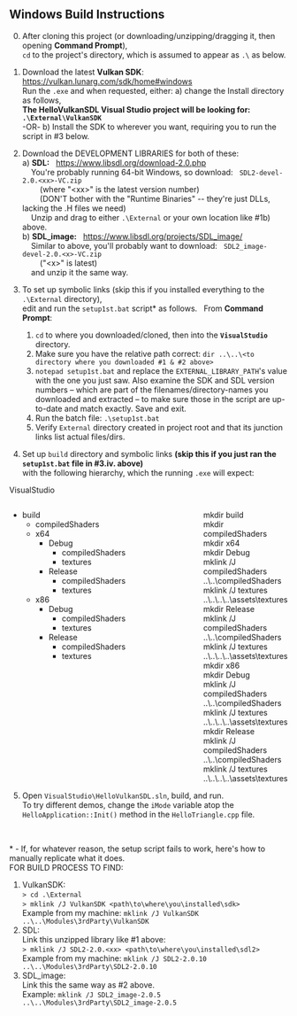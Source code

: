 ## Windows Build Instructions

0. After cloning this project (or downloading/unzipping/dragging it, then opening **Command Prompt**),\
   `cd` to the project's directory, which is assumed to appear as `.\` as below.

1. Download the latest **Vulkan SDK**: &nbsp; https://vulkan.lunarg.com/sdk/home#windows \
   Run the `.exe` and when requested, either: a) change the Install directory as follows,\
   **The HelloVulkanSDL Visual Studio project will be looking for: &nbsp; `.\External\VulkanSDK`**\
   -OR- b) Install the SDK to wherever you want, requiring you to run the script in #3 below.
2. Download the DEVELOPMENT LIBRARIES for both of these:\
  a) **SDL:** &nbsp; https://www.libsdl.org/download-2.0.php \
	 &nbsp; &nbsp; You're probably running 64-bit Windows, so download: &nbsp; `SDL2-devel-2.0.<xx>-VC.zip`\
	 &nbsp; &nbsp; &nbsp; &nbsp; (where "\<xx>" is the latest version number)\
	 &nbsp; &nbsp; &nbsp; &nbsp; (DON'T bother with the "Runtime Binaries" -- they're just DLLs, lacking the .H files we need)\
	 &nbsp; &nbsp; Unzip and drag to either `.\External` or your own location like #1b) above.\
  b) **SDL_image:** &nbsp; https://www.libsdl.org/projects/SDL_image/ \
	 &nbsp; &nbsp; Similar to above, you'll probably want to download: &nbsp; `SDL2_image-devel-2.0.<x>-VC.zip`\
	 &nbsp; &nbsp; &nbsp; &nbsp; ("\<x>" is latest)\
	 &nbsp; &nbsp; and unzip it the same way.

3. To set up symbolic links (skip this if you installed everything to the `.\External` directory),\
   edit and run the `setup1st.bat` script* as follows. &nbsp; From **Command Prompt**:
	1. `cd` to where you downloaded/cloned, then into the **`VisualStudio`** directory.
	2. Make sure you have the relative path correct: `dir ..\..\<to directory where you downloaded #1 & #2 above>` 
	3. `notepad setup1st.bat` and replace the `EXTERNAL_LIBRARY_PATH`'s value with the one you just saw.
	   Also examine the SDK and SDL version numbers &ndash; which are part of the filenames/directory-names you
	   downloaded and extracted &ndash; to make sure those in the script are up-to-date and match exactly.  Save and exit.
	4. Run the batch file:  `.\setup1st.bat`
	5. Verify `External` directory created in project root and that its junction links list actual files/dirs.

4. Set up `build` directory and symbolic links **(skip this if you just ran the `setup1st.bat` file in #3.iv. above)**\
   with the following hierarchy, which the running `.exe` will expect:

VisualStudio
<div style="width: 100%; display: table"><div style="display: table-row"><div style="width: 600px; display: table-cell">
<ul>
	<li>build<ul>
		<li>compiledShaders</li>
		<li>x64<ul>
			<li>Debug<ul>
				<li>compiledShaders</li>
				<li>textures</li>
			</ul></li>
			<li>Release<ul>
				<li>compiledShaders</li>
				<li>textures</li>
			</ul></li>
		</ul></li>
		<li>x86<ul>
			<li>Debug<ul>
				<li>compiledShaders</li>
				<li>textures</li>
			</ul></li>
			<li>Release<ul>
				<li>compiledShaders</li>
				<li>textures</li>
			</ul></li>
		</ul></li>
	</ul></li>
</ul>
</div>
<div style="display: table-cell">
	mkdir build<br>
	mkdir compiledShaders
	mkdir x64<br>
	mkdir Debug<br>
	mklink /J compiledShaders ..\..\compiledShaders<br>
	mklink /J textures ..\..\..\..\assets\textures<br>
	mkdir Release<br>
	mklink /J compiledShaders ..\..\compiledShaders<br>
	mklink /J textures ..\..\..\..\assets\textures<br>
	mkdir x86<br>
	mkdir Debug<br>
	mklink /J compiledShaders ..\..\compiledShaders<br>
	mklink /J textures ..\..\..\..\assets\textures<br>
	mkdir Release<br>
	mklink /J compiledShaders ..\..\compiledShaders<br>
	mklink /J textures ..\..\..\..\assets\textures<br>
</div></div></div>

5. Open `VisualStudio\HelloVulkanSDL.sln`, build, and run.\
	To try different demos, change the `iMode` variable atop the `HelloApplication::Init()` method in the `HelloTriangle.cpp` file.

<br/>

\* - If, for whatever reason, the setup script fails to work, here's how to manually replicate what it does.\
FOR BUILD PROCESS TO FIND:
1. VulkanSDK:\
	`> cd .\External`<br/>
	`> mklink /J VulkanSDK <path\to\where\you\installed\sdk>`<br/>
	Example from my machine:  `mklink /J VulkanSDK ..\..\Modules\3rdParty\VulkanSDK`
2. SDL:\
	Link this unzipped library like #1 above:\
	`> mklink /J SDL2-2.0.<xx> <path\to\where\you\installed\sdl2>`\
	Example from my machine:  `mklink /J SDL2-2.0.10 ..\..\Modules\3rdParty\SDL2-2.0.10`
3. SDL_image:\
	Link this the same way as #2 above.\
	Example:  `mklink /J SDL2_image-2.0.5 ..\..\Modules\3rdParty\SDL2_image-2.0.5`
